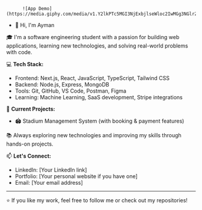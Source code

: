           ![App Demo](https://media.giphy.com/media/v1.Y2lkPTc5MGI3NjExbjlseWloc2IwMGg3NGlrZnZ0OG5udTdmamwzZW1udDlqd3Q2bzl3NyZlcD12MV9naWZzX3NlYXJjaCZjdD1n/bGgsc5mWoryfgKBx1u/giphy.gif)

- 👋 Hi, I'm Ayman

🎓 I'm a software engineering student with a passion for building web applications, learning new technologies, and solving real-world problems with code.

💻 **Tech Stack:**
- Frontend: Next.js, React, JavaScript, TypeScript, Tailwind CSS
- Backend: Node.js, Express, MongoDB
- Tools: Git, GitHub, VS Code, Postman, Figma
- Learning: Machine Learning, SaaS development, Stripe integrations

🚀 **Current Projects:**
- 🏟️ Stadium Management System (with booking & payment features)


📚 Always exploring new technologies and improving my skills through hands-on projects.

📫 **Let's Connect:**
- LinkedIn: [Your LinkedIn link]
- Portfolio: [Your personal website if you have one]
- Email: [Your email address]

---

⭐️ If you like my work, feel free to follow me or check out my repositories!

